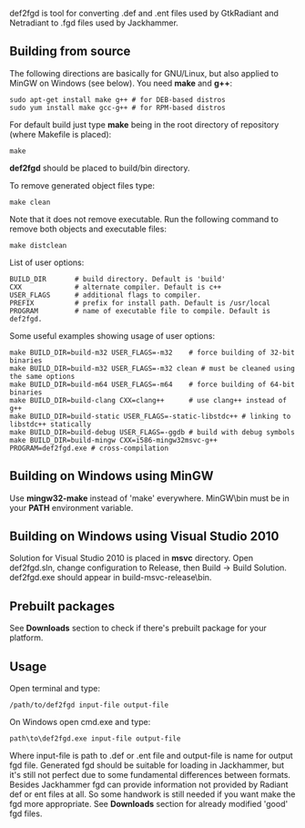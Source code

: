 def2fgd is tool for converting .def and .ent files used by GtkRadiant and Netradiant to .fgd files used by Jackhammer.

## Building from source

The following directions are basically for GNU/Linux, but also applied to MinGW on Windows (see below).
You need **make** and **g++**:

    sudo apt-get install make g++ # for DEB-based distros
    sudo yum install make gcc-g++ # for RPM-based distros

For default build just type **make** being in the root directory of repository (where Makefile is placed):

    make

**def2fgd** should be placed to build/bin directory.

To remove generated object files type:

    make clean

Note that it does not remove executable. Run the following command to remove both objects and executable files:

    make distclean

List of user options:

    BUILD_DIR       # build directory. Default is 'build'
    CXX             # alternate compiler. Default is c++
    USER_FLAGS      # additional flags to compiler.
    PREFIX          # prefix for install path. Default is /usr/local
    PROGRAM         # name of executable file to compile. Default is def2fgd.

Some useful examples showing usage of user options:

    make BUILD_DIR=build-m32 USER_FLAGS=-m32    # force building of 32-bit binaries
    make BUILD_DIR=build-m32 USER_FLAGS=-m32 clean # must be cleaned using the same options
    make BUILD_DIR=build-m64 USER_FLAGS=-m64    # force building of 64-bit binaries
    make BUILD_DIR=build-clang CXX=clang++      # use clang++ instead of g++
    make BUILD_DIR=build-static USER_FLAGS=-static-libstdc++ # linking to libstdc++ statically
    make BUILD_DIR=build-debug USER_FLAGS=-ggdb # build with debug symbols
    make BUILD_DIR=build-mingw CXX=i586-mingw32msvc-g++ PROGRAM=def2fgd.exe # cross-compilation

## Building on Windows using MinGW

Use **mingw32-make** instead of 'make' everywhere. MinGW\bin must be in your **PATH** environment variable.

## Building on Windows using Visual Studio 2010

Solution for Visual Studio 2010 is placed in **msvc** directory. Open def2fgd.sln, change configuration to Release, then Build -> Build Solution. def2fgd.exe should appear in build-msvc-release\bin.

## Prebuilt packages

See **Downloads** section to check if there's prebuilt package for your platform.

## Usage

Open terminal and type:

    /path/to/def2fgd input-file output-file

On Windows open cmd.exe and type:

    path\to\def2fgd.exe input-file output-file

Where input-file is path to .def or .ent file and output-file is name for output fgd file. 
Generated fgd should be suitable for loading in Jackhammer, but it's still not perfect due to some fundamental differences between formats. Besides Jackhammer fgd can provide information not provided by Radiant def or ent files at all. So some handwork is still needed if you want make the fgd more appropriate. See **Downloads** section for already modified 'good' fgd files.
